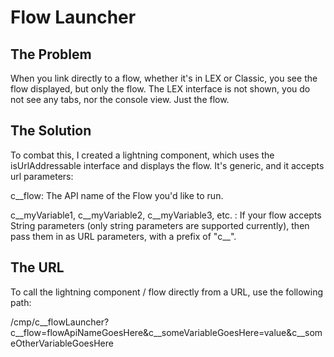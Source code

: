 # Flow Launcher

## The Problem
When you link directly to a flow, whether it's in LEX or Classic, you see the flow displayed, but only the flow.  The LEX interface is not shown, you do not see any tabs, nor the console view.  Just the flow.  

## The Solution
To combat this, I created a lightning component, which uses the isUrlAddressable interface and displays the flow.  It's generic, and it accepts url parameters:

c__flow: The API name of the Flow you'd like to run.

c__myVariable1, c__myVariable2, c__myVariable3, etc. :  If your flow accepts String parameters (only string parameters are supported currently), then pass them in as URL parameters, with a prefix of "c__".

## The URL
To call the lightning component / flow directly from a URL, use the following path:

/cmp/c__flowLauncher?c__flow=flowApiNameGoesHere&c__someVariableGoesHere=value&c__someOtherVariableGoesHere
